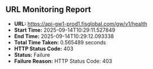 ## URL Monitoring Report

- **URL:** https://api-gw1-prod1.fisglobal.com/gw/v1/health
- **Start Time:** 2025-09-14T10:29:11.527849
- **End Time:** 2025-09-14T10:29:12.093338
- **Total Time Taken:** 0.565489 seconds
- **HTTP Status Code:** 403
- **Status:** Failure
- **Failure Reason:** HTTP Status Code: 403
